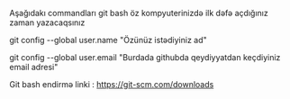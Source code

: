 Aşağıdakı commandları git bash öz kompyuterinizdə ilk dəfə açdığınız zaman yazacaqsınız

git config --global user.name "Özünüz istədiyiniz ad"

git config --global user.email "Burdada githubda qeydiyyatdan keçdiyiniz email adresi"

 Git bash endirmə linki : https://git-scm.com/downloads
